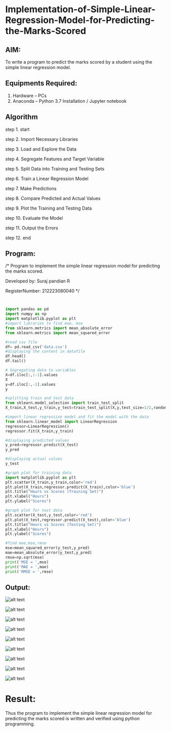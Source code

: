 # Implementation-of-Simple-Linear-Regression-Model-for-Predicting-the-Marks-Scored

## AIM:
To write a program to predict the marks scored by a student using the simple linear regression model.

## Equipments Required:
1. Hardware – PCs
2. Anaconda – Python 3.7 Installation / Jupyter notebook

## Algorithm
step 1. start

step 2. Import Necessary Libraries

step 3. Load and Explore the Data

step 4. Segregate Features and Target Variable

step 5. Split Data into Training and Testing Sets

step 6. Train a Linear Regression Model

step 7. Make Predictions

step 8. Compare Predicted and Actual Values

step 9. Plot the Training and Testing Data

step 10. Evaluate the Model

step 11. Output the Errors

step 12. end


## Program:

/*
Program to implement the simple linear regression model for predicting the marks scored.

Developed by: Suraj pandian R

RegisterNumber: 212223080040
*/

```python 


import pandas as pd
import numpy as np
import matplotlib.pyplot as plt
#import libraries to find mae, mse
from sklearn.metrics import mean_absolute_error
from sklearn.metrics import mean_squared_error

#read csv file
df= pd.read_csv('data.csv')
#displaying the content in datafile
df.head()
df.tail()

# Segregating data to variables
X=df.iloc[:,:-1].values
X
y=df.iloc[:,-1].values
y

#splitting train and test data
from sklearn.model_selection import train_test_split
X_train,X_test,y_train,y_test=train_test_split(X,y,test_size=1/2,random_state=0)

#import linear regression model and fit the model with the data
from sklearn.linear_model import LinearRegression
regressor=LinearRegression()
regressor.fit(X_train,y_train)

#displaying predicted values
y_pred=regressor.predict(X_test)
y_pred

#displaying actual values
y_test

#graph plot for training data
import matplotlib.pyplot as plt
plt.scatter(X_train,y_train,color='red')
plt.plot(X_train,regressor.predict(X_train),color='blue')
plt.title("Hours vs Scores (Training Set)")
plt.xlabel("Hours")
plt.ylabel("Scores")

#graph plot for test data
plt.scatter(X_test,y_test,color='red')
plt.plot(X_test,regressor.predict(X_test),color='blue')
plt.title("Hours vs Scores (Testing Set)")
plt.xlabel("Hours")
plt.ylabel("Scores")

#find mae,mse,rmse
mse=mean_squared_error(y_test,y_pred)
mae=mean_absolute_error(y_test,y_pred)
rmse=np.sqrt(mse)
print('MSE = ',mse)
print('MAE = ',mae)
print('RMSE = ',rmse)
```

## Output:
![alt text](1.png)


![alt text](2.png)


![alt text](3.png)


![alt text](4.png)


![alt text](5.png)


![alt text](6.png)


![alt text](9.png)


![alt text](<download (8).png>)


![alt text](<download (7)-1.png>)

# Result:
Thus the program to implement the simple linear regression model for predicting the marks scored is written and verified using python programming.
